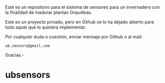 Este es un repositorio para el sistema de sensores para un invernadero con la  finalidad de madurar plantas Orquídeas.

Este es un proyecto privado, pero en Github se lo ha dejado abierto para todo aquel que lo quisiera implementar.

Por cualquier duda o cuestión, enviar mensaje por Github o al mail:

	ub.sensors@gmail.com

Gracias.- 
# ubsensors
